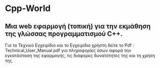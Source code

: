 # Cpp-World

## Μια web εφαρμογή (τοπική) για την εκμάθηση της γλώσσας προγραμματισμού C++.

Για το Τεχνικό Εγχειρίδιο και το Εγχειρίδιο χρήστη δείτε το Pdf : Technical_User_Manual.pdf για πληροφορίες όσων αφορά την εγκατάσταση της εφαρμογής,
τις διάφορες δυνατότητες της και τη χρήση της. 
